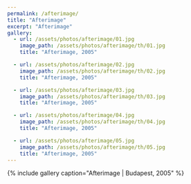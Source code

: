 ```yaml
---
permalink: /afterimage/
title: "Afterimage"
excerpt: "Afterimage"
gallery:
  - url: /assets/photos/afterimage/01.jpg
    image_path: /assets/photos/afterimage/th/01.jpg
    title: "Afterimage, 2005"

  - url: /assets/photos/afterimage/02.jpg
    image_path: /assets/photos/afterimage/th/02.jpg
    title: "Afterimage, 2005"

  - url: /assets/photos/afterimage/03.jpg
    image_path: /assets/photos/afterimage/th/03.jpg
    title: "Afterimage, 2005"

  - url: /assets/photos/afterimage/04.jpg
    image_path: /assets/photos/afterimage/th/04.jpg
    title: "Afterimage, 2005"

  - url: /assets/photos/afterimage/05.jpg
    image_path: /assets/photos/afterimage/th/05.jpg
    title: "Afterimage, 2005"
---
```


{% include gallery caption="Afterimage \| Budapest, 2005" %}

